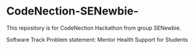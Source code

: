 # CodeNection-SENewbie-
This repository is for CodeNection Hackathon from group SENewbie.

Software Track
Problem statement: Mentor Health Support for Students
